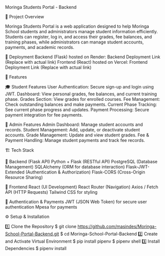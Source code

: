 Moringa Students Portal - Backend

🚀 Project Overview

Moringa Students Portal is a web application designed to help Moringa School students and administrators manage student information efficiently. Students can register, log in, and access their grades, fee balances, and training phases, while administrators can manage student accounts, payments, and academic records.

🔗 Deployment
Backend (Flask) hosted on Render: Backend Deployment Link (Replace with actual link)
Frontend (React) hosted on Vercel: Frontend Deployment Link (Replace with actual link)


📌 Features

🎓 Student Features
User Authentication: Secure sign-up and login using JWT.
Dashboard: View personal grades, fee balances, and current training phase.
Grades Section: View grades for enrolled courses.
Fee Management: Check outstanding balances and make payments.
Current Phase Tracking: See current phase progress and updates.
Payment Processing: Secure payment integration for fee payments.

🔧 Admin Features
Admin Dashboard: Manage student accounts and records.
Student Management: Add, update, or deactivate student accounts.
Grade Management: Update and view student grades.
Fee & Payment Handling: Manage student payments and track fee records.


🏗 Tech Stack

🔹 Backend (Flask API)
Python + Flask (RESTful API)
PostgreSQL (Database Management)
SQLAlchemy (ORM for database interaction)
Flask-JWT-Extended (Authentication & Authorization)
Flask-CORS (Cross-Origin Resource Sharing)

🔹 Frontend
React (UI Development)
React Router (Navigation)
Axios / Fetch API (HTTP Requests)
Tailwind CSS for styling

🔹 Authentication & Payments
JWT (JSON Web Token) for secure user authentication
Mpesa for payments


⚙️ Setup & Installation

1️⃣ Clone the Repository
$ git clone https://github.com/masindes/Moringa-School-Portal-Backend.git
$ cd Moringa-School-Portal-Backend
2️⃣ Create and Activate Virtual Environment
$ pip install pipenv
$ pipenv shell
3️⃣ Install Dependencies
$ pipenv install